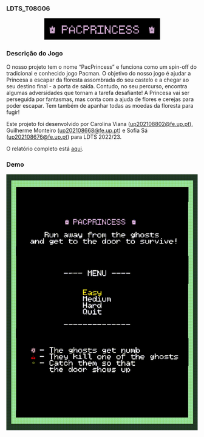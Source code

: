 ### LDTS_T08G06


<p align="center">
<img src="docs/Pictures/LogoB.png"/>
</p>  

### Descrição do Jogo

O nosso projeto tem o nome “PacPrincess” e funciona como um spin-off do tradicional e conhecido jogo Pacman.
O objetivo do nosso jogo é ajudar a Princesa a escapar da floresta assombrada do seu castelo e a chegar ao seu destino final - a porta de saída. Contudo, no seu percurso, encontra algumas adversidades que tornam a tarefa desafiante! A Princesa vai ser perseguida por fantasmas, mas conta com a ajuda de flores e cerejas para poder escapar. Tem também de apanhar todas as moedas da floresta para fugir!


Este projeto foi desenvolvido por Carolina Viana (up202108802@fe.up.pt), Guilherme Monteiro (up202108668@fe.up.pt) e Sofia Sá (up202108676@fe.up.pt) para LDTS 2022/23.


O relatório completo está [aqui](docs/README.md).


### Demo
![Game Demo](docs/Gifs/GameDemo.gif)




